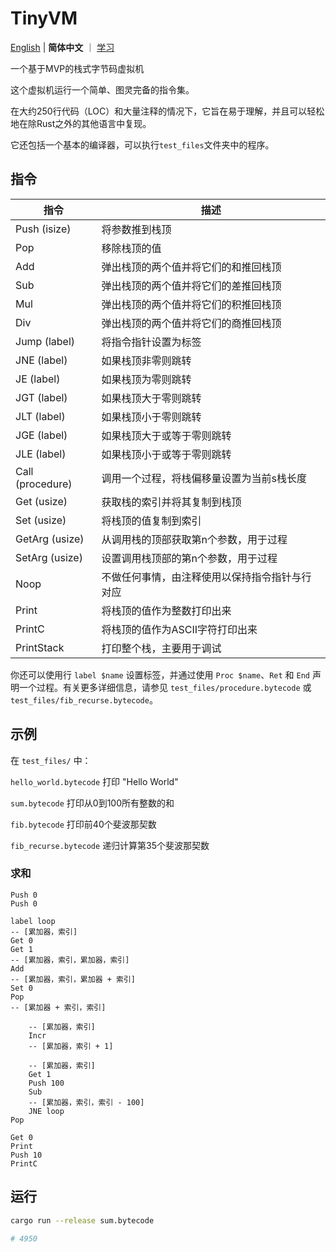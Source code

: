 # TinyVM

[English](../README.md) | **简体中文** ｜ [学习](Learning.md)

一个基于MVP的栈式字节码虚拟机

这个虚拟机运行一个简单、图灵完备的指令集。

在大约250行代码（LOC）和大量注释的情况下，它旨在易于理解，并且可以轻松地在除Rust之外的其他语言中复现。

它还包括一个基本的编译器，可以执行`test_files`文件夹中的程序。

## 指令

| 指令             | 描述                                                                                       |
|------------------|--------------------------------------------------------------------------------------------|
| Push (isize)     | 将参数推到栈顶                                                                               |
| Pop              | 移除栈顶的值                                                                               |
| Add              | 弹出栈顶的两个值并将它们的和推回栈顶                                                   |
| Sub              | 弹出栈顶的两个值并将它们的差推回栈顶                                                   |
| Mul              | 弹出栈顶的两个值并将它们的积推回栈顶                                                   |
| Div              | 弹出栈顶的两个值并将它们的商推回栈顶                                                   |
| Jump (label)    | 将指令指针设置为标签                                                                 |
| JNE  (label)    | 如果栈顶非零则跳转                                                                       |
| JE   (label)    | 如果栈顶为零则跳转                                                                       |
| JGT  (label)    | 如果栈顶大于零则跳转                                                                     |
| JLT  (label)    | 如果栈顶小于零则跳转                                                                     |
| JGE  (label)    | 如果栈顶大于或等于零则跳转                                                               |
| JLE  (label)    | 如果栈顶小于或等于零则跳转                                                               |
| Call (procedure)| 调用一个过程，将栈偏移量设置为当前s栈长度                                             |
| Get  (usize)    | 获取栈的索引并将其复制到栈顶                                                               |
| Set  (usize)    | 将栈顶的值复制到索引                                                                   |
| GetArg  (usize) | 从调用栈的顶部获取第n个参数，用于过程                                                   |
| SetArg  (usize) | 设置调用栈顶部的第n个参数，用于过程                                                   |
| Noop             | 不做任何事情，由注释使用以保持指令指针与行对应                                             |
| Print            | 将栈顶的值作为整数打印出来                                                               |
| PrintC           | 将栈顶的值作为ASCII字符打印出来                                                         |
| PrintStack       | 打印整个栈，主要用于调试                                                                   |

你还可以使用行 `label $name` 设置标签，并通过使用 `Proc $name`、`Ret` 和 `End` 声明一个过程。有关更多详细信息，请参见 `test_files/procedure.bytecode` 或 `test_files/fib_recurse.bytecode`。

## 示例

在 `test_files/` 中：

`hello_world.bytecode` 打印 "Hello World"

`sum.bytecode` 打印从0到100所有整数的和

`fib.bytecode` 打印前40个斐波那契数

`fib_recurse.bytecode` 递归计算第35个斐波那契数

### 求和
```
Push 0
Push 0

label loop
-- [累加器，索引]
Get 0
Get 1
-- [累加器，索引，累加器，索引]
Add
-- [累加器，索引，累加器 + 索引]
Set 0
Pop
-- [累加器 + 索引，索引]

    -- [累加器，索引]
    Incr
    -- [累加器，索引 + 1]

    -- [累加器，索引]
    Get 1
    Push 100
    Sub
    -- [累加器，索引，索引 - 100]
    JNE loop
Pop

Get 0
Print
Push 10
PrintC
```
## 运行
```bash
cargo run --release sum.bytecode

# 4950
```
